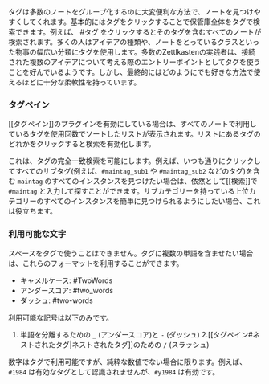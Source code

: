 タグは多数のノートをグループ化するのに大変便利な方法で、ノートを見つけやすくしてくれます。基本的にはタグをクリックすることで保管庫全体をタグで検索できます。例えば、 #タグ をクリックするとそのタグを含むすべてのノートが検索されます。多くの人はアイデアの種類や、ノートをとっているクラスといった物事の幅広い分類にタグを使用します。多数のZettlkastenの実践者は、接続された複数のアイデアについて考える際のエントリーポイントとしてタグを使うことを好んでいるようです。しかし、最終的にはどのようにでも好きな方法で使えるほどに十分な柔軟性を持っています。

### タグペイン
[[タグペイン]]のプラグインを有効にしている場合は、すべてのノートで利用しているタグを使用回数でソートしたリストが表示されます。リストにあるタグのどれかをクリックすると検索を有効化します。

これは、タグの完全一致検索を可能にします。例えば、いつも通りにクリックしてすべてのサブタグ(例えば、`#maintag_sub1` や `#maintag_sub2` などのタグ)を含む `maintag` のすべてのインスタンスを見つけたい場合は、依然として[[検索]]で `#maintag` と入力して探すことができます。サブカテゴリーを持っている上位カテゴリーのすべてのインスタンスを簡単に見つけられるようにしたい場合、これは役立ちます。

### 利用可能な文字

スペースをタグで使うことはできません。タグに複数の単語を含ませたい場合は、これらのフォーマットを利用することができます。

- キャメルケース: #TwoWords
- アンダースコア: #two_words
- ダッシュ: #two-words

利用可能な記号は以下のみです。

1. 単語を分離するための `_` (アンダースコア)と `-` (ダッシュ)
2.[[タグペイン#ネストされたタグ|ネストされたタグ]]のための `/` (スラッシュ)

数字はタグで利用可能ですが、純粋な数値でない場合に限ります。例えば、`#1984` は有効なタグとして認識されませんが、`#y1984` は有効です。